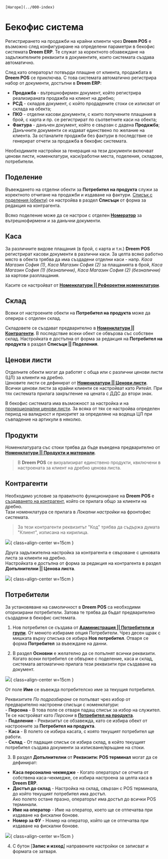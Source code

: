 ```{only} html
[Нагоре](../000-index)
```

# **Бекофис система**

Регистрирането на продажби на крайни клиенти чрез **Dreem POS** е възможно след конфигуриране на определени параметри в бекофис системата **Dreem ERP**. Те служат за коректното обзавеждане на задължителните реквизити в документите, които системата създава автоматично.  

След като операторът потвърди плащане от клиента, продажбата в **Dreem POS** се приключва. С това системата автоматично регистрира набор от документи, достъпни в **Dreem ERP**:  

   - **Продажба** - вътрешнофирмен документ, който регистрира реализираната продажба на клиент на дребно;  
   - **РСД** - складов документ, с който продадените стоки се изписват от склада на обекта;  
   - **ПКО** - отделни касови документи, с които получените плащания в брой, с карта и пр. се регистрират по съответните каси на обекта;  
   - **Фактура** - данъчен документ, който е свързан с дадена **Продажба**;  
   Данъчните документи се издават единствено по желание на клиента. За останалите продажби без фактури в последствие се генерират отчети за продажба в бекофис системата.  

Необходимите настройки за генерация на тези документи включват ценови листи, номенклатури, каси/работни места, поделения, складове, потребители.  

## **Поделение**

Въвеждането на отделни обекти за **Потребител на продукта** служи за коректното отчитане на продажби и издаване на фактури. [Списък с поделения (обекти)](../../erp/001-ref/001-nomenclatures/002-contragents.md) се настройва в раздел **Списъци** от форма за редакция на контрагента.  

Всяко поделение може да се настрои с отделен [**Номератор**](../../erp/001-ref/004-settings/004-counters.md) за вътрешнофирмени и за данъчни документи.  

## **Каса**

За различните видове плащания (в брой, с карта и т.н.) **Dreem POS** регистрират касови документи в различни каси. За целта всяко работно място в обекта трябва да има създадени отделни каси - напр. *Каса Магазин София (1)*, *Каса Магазин София (2)* за плащанията в брой, *Каса Магазин София (1) (безналични)*, *Каса Магазин София (2) (безналични)* за картови разплащания.  

Касите се настройват от [**Номенклатури || Референтни номенклатури**](../../erp/001-ref/001-nomenclatures/001-ref-nomenclatures.md).  

## **Склад**

Всеки от настроените обекти на **Потребител на продукта** може да оперира с отделен склад.  

Складовете се създават предварително в [**Номенклатури || Контрагенти**](../../erp/001-ref/001-nomenclatures/002-contragents.md). В последствие всеки обект се обвързва със собствен склад. Настройката е достъпна от форма за редакция на **Потребител на продукта** в раздел **Списъци || Поделения**.  

## **Ценови листи**

Отделните обекти могат да работят с обща или с различни ценови листи (ЦЛ) за клиенти на дребно.  
Ценовите листи се дефинират от [**Номенклатури || Ценови листи**](../../erp/001-ref/001-nomenclatures/005-price-lists.md).    
Всички ценови листи за крайни клиенти се настройват като *Ритейл*. При тях системата прилага закръгление на цената с ДДС до втори знак.   

В бекофис системата има възможност за настройка и на [промоционални ценови листи](../../../start/006-price-lists-and-discount-schemes.md). За всяка от тях се настройва определен период на валидност и приоритет за определяне на водеща ЦЛ при съвпадение на артикули в няколко.  

## **Продукти**

Номенклатурата със стоки трябва да бъде въведена предварително от [**Номенклатури || Продукти и материали**](../../erp/001-ref/001-nomenclatures/003-items.md).  

> В **Dreem POS** се визуализират единствено продукти, квключени в настроената за клиент на дребно ценова листа.  

## **Контрагенти**

Необходимо условие за правилното функциониране на **Dreem POS** е [създаването на контрагент](../../erp/001-ref/001-nomenclatures/002-contragents.md), който се прилага общо за клиенти на дребно.  
Тази номенклатура се прилага в *Локални настройки* на фронтофис системата.  

> За тези контрагенти реквизитът "Код" трябва да съдържа думата "Клиент", изписана на кирилица.  

![](901-back-office-settings1.png){ class=align-center w=15cm }

Друга задължителна настройка за контрагента е свързване с ценовата листа за клиенти на дребно.  
Настройката е достъпна от форма за редакция на контрагента в раздел **Допълнителни || Ценова листа**.  

![](901-back-office-settings2.png){ class=align-center w=15cm }

## **Потребители**

За установяване на самоличност в **Dreem POS** са необходими оторизирани потребители. Затова те трябва да бъдат предварително създадени в бекофис системата.   

1) Нов потребител се създава от [**Администрация || Потребители и групи**](../../erp/001-ref/004-settings/001-users.md). От менюто избираме опция Потребители. Чрез десен щрак с мишката върху списъка се избира **Нов потребител**. Отваря се форма **Потребител** за въвеждане на данни.  

2) В раздел **Основни** е желателно да се попълнят всички реквизити. Когато всеки потребител се обвърже с поделение, каса и склад, системата автоматично прилага тези реквизити при създаване на документ.  

![](901-back-office-settings3.png){ class=align-center w=15cm }

От поле **Име** се въвежда потребителско име за текущия потребител.  

Реквизитите *По подразбиране* се попълват чрез избор от предварително настроени списъци с номенклатури:  
    - **Персона** - В това поле се отваря падащ списък за избор на служител. Те се настройват като *Персони* в [**Потребител на продукта**](../../../start/001-product-owner.md).  
    - **Поделение** - Реквизитът се обзавежда, като се избира обект от настроените за **Потребител на продукта**.  
    - **Каса** - В полето се избира касата, с която текущият потребител ще работи.    
    - **Склад** - От падащия списък се избира склад, в който текущият потребител създава документи за изписване/връщане на стоки.   

3) В раздел **Допълнителни** от **Реквизити: POS терминал** могат да се дефинират:  
 - **Каса персонално чекмедже** - Когато операторът се отчита от собствена каса-чекмедже, се избира настроена за целта каса в **Dreem ERP**.  
 - **Достъп до склад** - Настройка на склад, свързан с POS терминала, до който текущият потребител има достъп.  
 Ако полето остане празно, операторът има достъп до всички POS терминали.  
 - **Име на оператор** - Име на оператор, което ще се отпечатва при издаване на фискални бонове.  
 - **Номер за ФУ** - Номер на оператор, който ще се отпечатва при издаване на фискални бонове.  

 ![](901-back-office-settings4.png){ class=align-center w=15cm }

 4) С бутон [**Запис и изход**] направените настройки се записват и формата се затваря.  